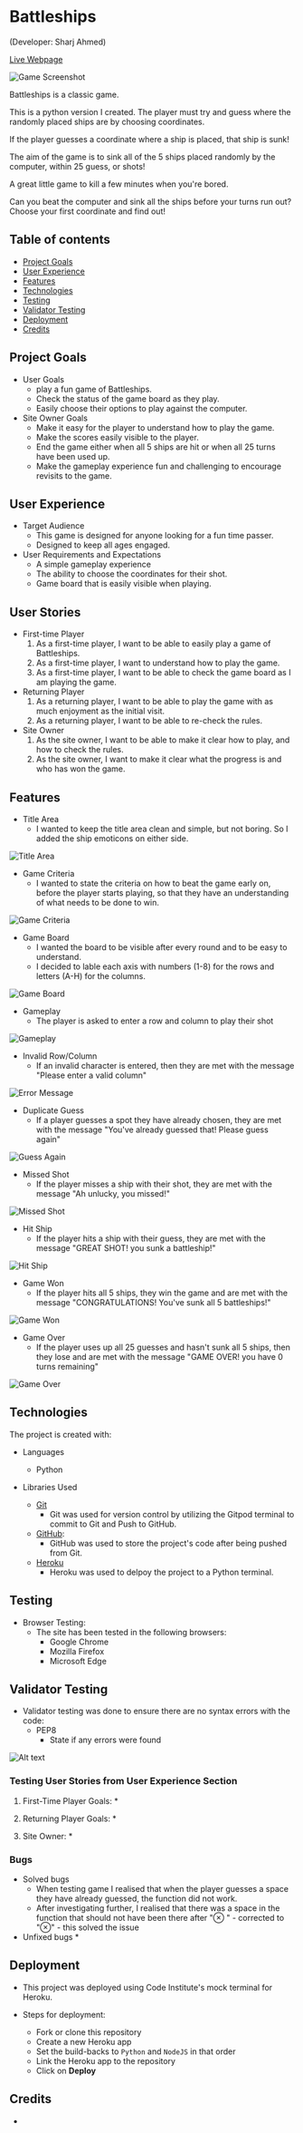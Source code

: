 # Battleships 

(Developer: Sharj Ahmed)

[Live Webpage]()

![Game Screenshot](assets/images/game-screenshot.png)

Battleships is a classic game.

This is a python version I created. The player must try and guess where the randomly placed ships are by choosing coordinates.

If the player guesses a coordinate where a ship is placed, that ship is sunk!

The aim of the game is to sink all of the 5 ships placed randomly by the computer, within 25 guess, or shots! 

A great little game to kill a few minutes when you're bored.

Can you beat the computer and sink all the ships before your turns run out? Choose your first coordinate and find out! 

## Table of contents
* [Project Goals](#project-goals)
* [User Experience](#user-experience)
* [Features](#features)
* [Technologies](#technologies)
* [Testing](#testing)
* [Validator Testing](#validator-testing)
* [Deployment](#deployment)
* [Credits](#credits)

## Project Goals
* User Goals
    * play a fun game of Battleships.
    * Check the status of the game board as they play.
    * Easily choose their options to play against the computer.
* Site Owner Goals
    * Make it easy for the player to understand how to play the game.
    * Make the scores easily visible to the player.
    * End the game either when all 5 ships are hit or when all 25 turns have been used up.
    * Make the gameplay experience fun and challenging to encourage revisits to the game. 

## User Experience
* Target Audience
    * This game is designed for anyone looking for a fun time passer.
    * Designed to keep all ages engaged.
* User Requirements and Expectations
    * A simple gameplay experience
    * The ability to choose the coordinates for their shot.
    * Game board that is easily visible when playing.

## User Stories
* First-time Player
    1. As a first-time player, I want to be able to easily play a game of Battleships.
    2. As a first-time player, I want to understand how to play the game.
    3. As a first-time player, I want to be able to check the game board as I am playing the game.
* Returning Player
    1. As a returning player, I want to be able to play the game with as much enjoyment as the initial visit.
    2. As a returning player, I want to be able to re-check the rules. 
* Site Owner
    1. As the site owner, I want to be able to make it clear how to play, and how to check the rules.
    2. As the site owner, I want to make it clear what the progress is and who has won the game. 
        
   
## Features
* Title Area
    * I wanted to keep the title area clean and simple, but not boring. So I added the ship emoticons on either side.

![Title Area](assets/images/title-area.png)

* Game Criteria
    * I wanted to state the criteria on how to beat the game early on, before the player starts playing, so that they have an understanding of what needs to be done to win.

![Game Criteria](assets/images/game-criteria.png)

* Game Board
   * I wanted the board to be visible after every round and to be easy to understand.
   * I decided to lable each axis with numbers (1-8) for the rows and letters (A-H) for the columns.

![Game Board](assets/images/game-board.png)

* Gameplay
    * The player is asked to enter a row and column to play their shot

![Gameplay](assets/images/gameplay.png)

* Invalid Row/Column
    * If an invalid character is entered, then they are met with the message "Please enter a valid column"

![Error Message](assets/images/error.png)

* Duplicate Guess
    * If a player guesses a spot they have already chosen, they are met with the message "You've already guessed that! Please guess again"

![Guess Again](assets/images/guess-again.png)

* Missed Shot
    * If the player misses a ship with their shot, they are met with the message "Ah unlucky, you missed!"

![Missed Shot](assets/images/missed-shot.png) 

* Hit Ship
    * If the player hits a ship with their guess, they are met with the message "GREAT SHOT! you sunk a battleship!"

![Hit Ship](assets/images/hit-ship.png)

* Game Won
    * If the player hits all 5 ships, they win the game and are met with the message "CONGRATULATIONS! You've sunk all 5 battleships!"

![Game Won](assets/images/win-game.png)

* Game Over
    * If the player uses up all 25 guesses and hasn't sunk all 5 ships, then they lose and are met with the message "GAME OVER! you have 0 turns remaining"

![Game Over](assets/images/game-over.png)


## Technologies
The project is created with:
* Languages
    * Python

* Libraries Used 
    * [Git](https://git-scm.com/)
        * Git was used for version control by utilizing the Gitpod terminal to commit to Git and Push to GitHub.
    * [GitHub](https://github.com/):
        * GitHub was used to store the project's code after being pushed from Git.
    * [Heroku](https://www.heroku.com)
        * Heroku was used to delpoy the project to a Python terminal.

## Testing
* Browser Testing:
    * The site has been tested in the following browsers:
        * Google Chrome
        * Mozilla Firefox
        * Microsoft Edge

## Validator Testing
* Validator testing was done to ensure there are no syntax errors with the code:
    * PEP8
        * State if any errors were found

![Alt text]()


### Testing User Stories from User Experience Section
1. First-Time Player Goals:
    * 

2. Returning Player Goals:
    * 

3. Site Owner:
    * 
### Bugs
* Solved bugs
    * When testing game I realised that when the player guesses a space they have already guessed, the function did not work.
    * After investigating further, I realised that there was a space in the function that should not have been there after "⊗ " - corrected to "⊗" - this solved the issue
* Unfixed bugs
    * 


## Deployment

* This project was deployed using Code Institute's mock terminal for Heroku.

 * Steps for deployment:
     * Fork or clone this repository
     * Create a new Heroku app
     * Set the build-backs to ```Python``` and ```NodeJS``` in that order
     * Link the Heroku app to the repository
     * Click on **Deploy**
    
## Credits 

* 